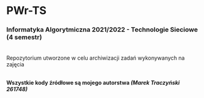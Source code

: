 # PWr-TS
### Informatyka Algorytmiczna 2021/2022 - Technologie Sieciowe (4 semestr)<br/><br/>

Repozytorium utworzone w celu archiwizacji zadań wykonywanych na zajęcia<br/><br/>

**Wszystkie kody źródłowe są mojego autorstwa _(Marek Traczyński 261748)_**
